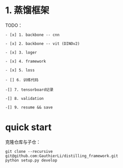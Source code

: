 # 1. 蒸馏框架
TODO： 

    - [x] 1. backbone -- cnn

    - [x] 2. backbone -- vit (DINOv2)

    - [x] 3. loger

    - [x] 4. framework

    - [x] 5. loss 

    - [] 6. 训练代码

    -[] 7. tensorboard记录

    -[] 8. validation 

    -[] 9. resume && save

# quick start 
克隆仓库与子仓：
```
git clone --recursive git@github.com:GauthierLi/distilling_framework.git 
python setup.py develop
```
